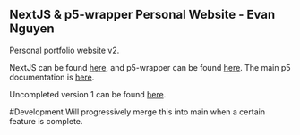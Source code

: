 ## NextJS & p5-wrapper Personal Website - Evan Nguyen
Personal portfolio website v2. 

NextJS can be found [here](https://nextjs.org/docs), and p5-wrapper can be found [here](https://github.com/P5-wrapper/react).
The main p5 documentation is [here](https://p5js.org/reference/).

Uncompleted version 1 can be found [here](https://github.com/Sytarno/sytarno.github.io).

#Development
Will progressively merge this into main when a certain feature is complete.
